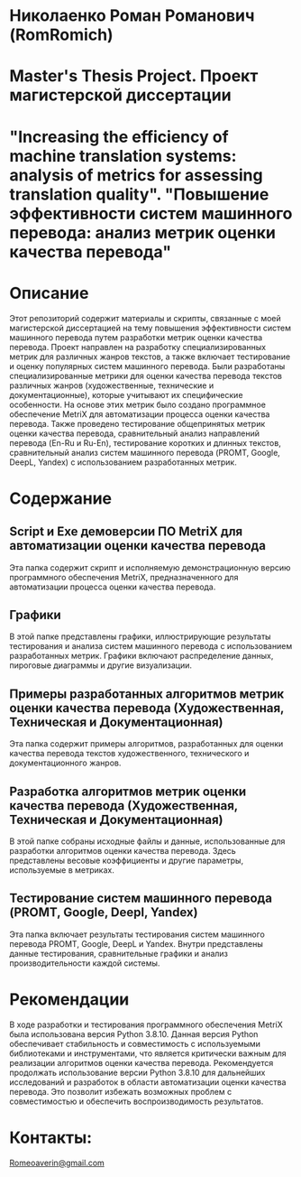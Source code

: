 # Николаенко Роман Романович (RomRomich)
# Master's Thesis Project. Проект магистерской диссертации
# "Increasing the efficiency of machine translation systems: analysis of metrics for assessing translation quality". "Повышение эффективности систем машинного перевода: анализ метрик оценки качества перевода"

# Описание
Этот репозиторий содержит материалы и скрипты, связанные с моей магистерской диссертацией на тему повышения эффективности систем машинного перевода путем разработки метрик оценки качества перевода. Проект направлен на разработку специализированных метрик для различных жанров текстов, а также включает тестирование и оценку популярных систем машинного перевода.
Были разработаны специализированные метрики для оценки качества перевода текстов различных жанров (художественные, технические и документационные), которые учитывают их специфические особенности. 
На основе этих метрик было создано программное обеспечение MetriX для автоматизации процесса оценки качества перевода. 
Также проведено тестирование общепринятых метрик оценки качества перевода, сравнительный анализ направлений перевода (En-Ru и Ru-En), тестирование коротких и длинных текстов,  сравнительный анализ систем машинного перевода (PROMT, Google, DeepL, Yandex) с использованием разработанных метрик.

# Содержание

## Script и Exe демоверсии ПО MetriX для автоматизации оценки качества перевода
Эта папка содержит скрипт и исполняемую демонстрационную версию программного обеспечения MetriX, предназначенного для автоматизации процесса оценки качества перевода.

## Графики
В этой папке представлены графики, иллюстрирующие результаты тестирования и анализа систем машинного перевода с использованием разработанных метрик. Графики включают распределение данных, пироговые диаграммы и другие визуализации.

## Примеры разработанных алгоритмов метрик оценки качества перевода (Художественная, Техническая и Документационная)
Эта папка содержит примеры алгоритмов, разработанных для оценки качества перевода текстов художественного, технического и документационного жанров.

## Разработка алгоритмов метрик оценки качества перевода (Художественная, Техническая и Документационная)
В этой папке собраны исходные файлы и данные, использованные для разработки алгоритмов оценки качества перевода. Здесь представлены весовые коэффициенты и другие параметры, используемые в метриках.

## Тестирование систем машинного перевода (PROMT, Google, Deepl, Yandex)
Эта папка включает результаты тестирования систем машинного перевода PROMT, Google, DeepL и Yandex. Внутри представлены данные тестирования, сравнительные графики и анализ производительности каждой системы.

# Рекомендации
В ходе разработки и тестирования программного обеспечения MetriX была использована версия Python 3.8.10. Данная версия Python обеспечивает стабильность и совместимость с используемыми библиотеками и инструментами, что является критически важным для реализации алгоритмов оценки качества перевода.
Рекомендуется продолжать использование версии Python 3.8.10 для дальнейших исследований и разработок в области автоматизации оценки качества перевода. Это позволит избежать возможных проблем с совместимостью и обеспечить воспроизводимость результатов.

# Контакты:
Romeoaverin@gmail.com
